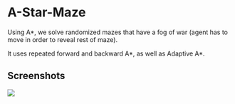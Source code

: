# A-Star-Maze
Using A*, we solve randomized mazes that have a fog of war (agent has to move in order to reveal rest of maze).

It uses repeated forward and backward A\*, as well as Adaptive A\*.

## Screenshots
![](https://github.com/IHateLogicErrors/A-Star-Maze/blob/master/maze.png)
